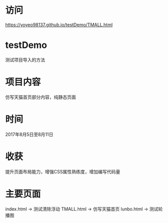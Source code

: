 # 访问
https://yoyeo98137.github.io/testDemo/TMALL.html
# testDemo
测试项目导入的方法
# 项目内容
仿写天猫首页部分内容，纯静态页面
# 时间
2017年8月5日至8月11日
# 收获
提升页面布局能力，增强CSS属性熟练度，增加编写代码量
# 主要页面
index.html -> 测试清除浮动
TMALL.html -> 仿写天猫首页
lunbo.html -> 测试轮播图
